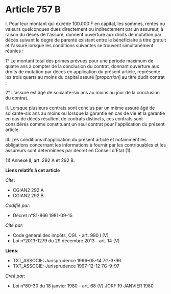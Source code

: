 # Article 757 B

I. Pour leur montant qui excède 100.000 F en capital, les sommes, rentes ou valeurs quelconques dues directement ou
indirectement par un assureur, à raison du décès de l'assuré, donnent ouverture aux droits de mutation par décès suivant le
degré de parenté existant entre le bénéficiaire à titre gratuit et l'assuré lorsque les conditions suivantes se trouvent
simultanément réunies :

1° Le montant total des primes prévues pour une période maximum de quatre ans à compter de la conclusion du contrat, donnant
ouverture aux droits de mutation par décès en application du présent article, représente les trois quarts au moins du capital
assuré [*proportion*] au titre dudit contrat ;

2° L'assuré est âgé de soixante-six ans au moins au jour de la conclusion du contrat.

II. Lorsque plusieurs contrats sont conclus par un même assuré âgé de soixante-six ans au moins ou lorsque la garantie en cas
de vie et la garantie en cas de décès résultent de contrats distincts, ces contrats sont considérés comme constituant un seul
contrat pour l'application du présent article.

III. Les conditions d'application du présent article et notamment les obligations concernant les informations à fournir par
les contribuables et les assureurs sont déterminées par décret en Conseil d'Etat (1).

(1) Annexe II, art. 292 A et 292 B.

**Liens relatifs à cet article**

_Cite_:

  - CGIAN2 292 A
  - CGIAN2 292 B

_Codifié par_:

  - Décret n°81-866 1981-09-15

_Cité par_:

  - Code général des impôts, CGI. - art. 990 I (V)
  - Loi n°2013-1279 du 29 décembre 2013 - art. 14 (V)

**Liens**:

  - TXT_ASSOCIE: Jurisprudence 1996-05-14 7G-3-96
  - TXT_ASSOCIE: Jurisprudence 1997-12-12 7G-9-97

_Créé par_:

  - Loi n°80-30 du 18 janvier 1980 - art. 68 (V) JORF 19 JANVIER 1980
